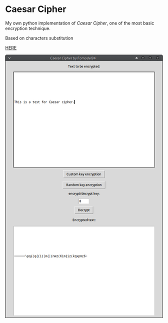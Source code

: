 # Caesar Cipher

My own python implementation of _Caesar Cipher_, one of the most
basic encryption technique. 

Based on characters substitution 

[HERE](https://en.wikipedia.org/wiki/Caesar_cipher)

![Gui window screenshot](images/Cipher_screen.png)